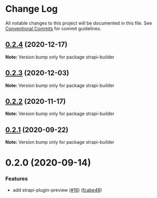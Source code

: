 # Change Log

All notable changes to this project will be documented in this file. See
[Conventional Commits](https://conventionalcommits.org) for commit guidelines.

## [0.2.4](https://github.com/VirtusLab/strapi-molecules/compare/strapi-builder@0.2.3...strapi-builder@0.2.4) (2020-12-17)

**Note:** Version bump only for package strapi-builder

## [0.2.3](https://github.com/VirtusLab/strapi-molecules/compare/strapi-builder@0.2.2...strapi-builder@0.2.3) (2020-12-03)

**Note:** Version bump only for package strapi-builder

## [0.2.2](https://github.com/VirtusLab/strapi-molecules/compare/strapi-builder@0.2.1...strapi-builder@0.2.2) (2020-11-17)

**Note:** Version bump only for package strapi-builder

## [0.2.1](https://github.com/VirtusLab/strapi-molecules/compare/strapi-builder@0.2.0...strapi-builder@0.2.1) (2020-09-22)

**Note:** Version bump only for package strapi-builder

# 0.2.0 (2020-09-14)

### Features

- add strapi-plugin-preview
  ([#16](https://github.com/VirtusLab/strapi-molecules/issues/16))
  ([fcabe48](https://github.com/VirtusLab/strapi-molecules/commit/fcabe488004560ae8b7ac58087b33d7378445253))
